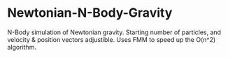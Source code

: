 # Newtonian-N-Body-Gravity
N-Body simulation of Newtonian gravity. Starting number of particles, and velocity &amp; position vectors adjustible. Uses FMM to speed up the O(n^2) algorithm.
